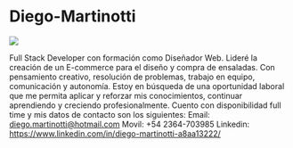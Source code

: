 # Diego-Martinotti
<img src="https://ayudawp.com/wp-content/uploads/2021/07/snippet-codigo-wordpress.jpg"/>



Full Stack Developer con formación como Diseñador
Web. Lideré la creación de un E-commerce para el
diseño y compra de ensaladas. Con pensamiento
creativo, resolución de problemas, trabajo en equipo,
comunicación y autonomía.
Estoy en búsqueda de una oportunidad laboral
que me permita aplicar y reforzar mis conocimientos,
continuar aprendiendo y creciendo profesionalmente.
Cuento con disponibilidad full time y mis datos de contacto son los siguientes:
Email: diego.martinotti@hotmail.com
Movil: +54 2364-703985
Linkedin: https://www.linkedin.com/in/diego-martinotti-a8aa13222/
